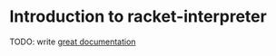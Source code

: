 # Introduction to racket-interpreter

TODO: write [great documentation](http://jacobian.org/writing/what-to-write/)
